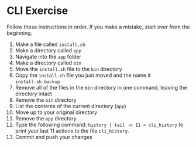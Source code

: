 # CLI Exercise

Follow these instructions in order. If you make a mistake, start over from the beginning.

1. Make a file called `install.sh`
1. Make a directory called `app`
1. Navigate into the `app` folder
1. Make a directory called `bin`
1. Move the `install.sh` file to the `bin` directory
1. Copy the `install.sh` file you just moved and the name it `install.sh.backup` 
1. Remove all of the files in the `bin` directory in one command, leaving the directory intact
1. Remove the `bin` directory
1. List the contents of the current directory (`app`)
1. Move up to your original directory
1. Remove the `app` directory
1. Type the following command: `history | tail -n 11 > cli_history` to print your last 11 actions to the file `cli_history`.
1. Commit and push your changes
